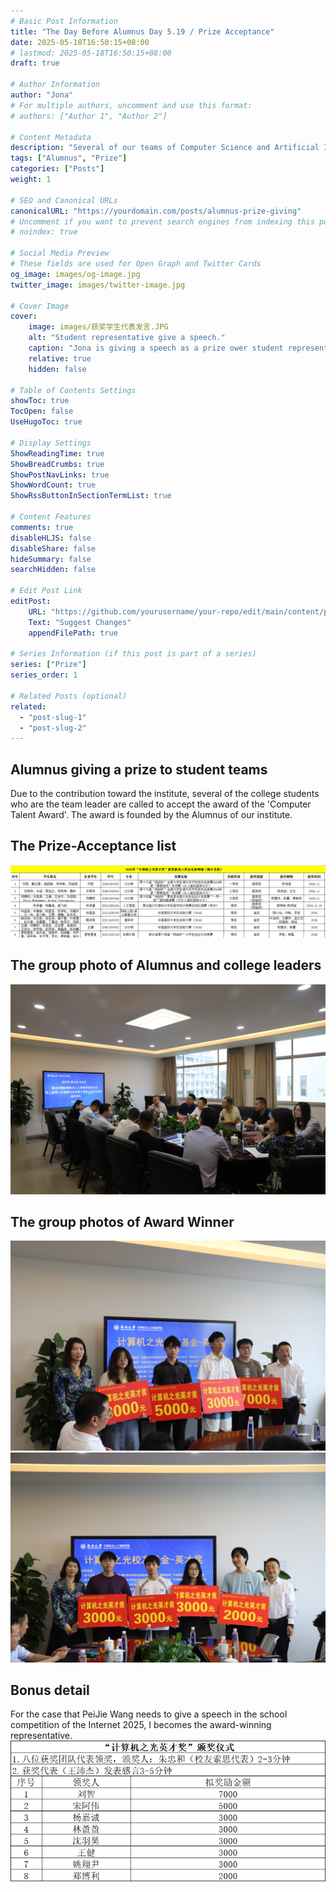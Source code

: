 ```yaml
---
# Basic Post Information
title: "The Day Before Alumnus Day 5.19 / Prize Acceptance"
date: 2025-05-18T16:50:15+08:00
# lastmod: 2025-05-18T16:50:15+08:00
draft: true 

# Author Information
author: "Jona"
# For multiple authors, uncomment and use this format:
# authors: ["Author 1", "Author 2"]

# Content Metadata
description: "Several of our teams of Computer Science and Artificial Intelligence won the prize of 'Computer Talent Award'. And I am one of them."
tags: ["Alumnus", "Prize"]
categories: ["Posts"]
weight: 1

# SEO and Canonical URLs
canonicalURL: "https://yourdomain.com/posts/alumnus-prize-giving"
# Uncomment if you want to prevent search engines from indexing this post
# noindex: true

# Social Media Preview
# These fields are used for Open Graph and Twitter Cards
og_image: images/og-image.jpg
twitter_image: images/twitter-image.jpg

# Cover Image
cover:
    image: images/获奖学生代表发言.JPG
    alt: "Student representative give a speech."
    caption: "Jona is giving a speech as a prize ower student representative."
    relative: true 
    hidden: false

# Table of Contents Settings
showToc: true
TocOpen: false
UseHugoToc: true

# Display Settings
ShowReadingTime: true
ShowBreadCrumbs: true
ShowPostNavLinks: true
ShowWordCount: true
ShowRssButtonInSectionTermList: true

# Content Features
comments: true
disableHLJS: false
disableShare: false
hideSummary: false
searchHidden: false

# Edit Post Link
editPost:
    URL: "https://github.com/yourusername/your-repo/edit/main/content/posts/alumnus-prize-giving.md"
    Text: "Suggest Changes"
    appendFilePath: true

# Series Information (if this post is part of a series)
series: ["Prize"]
series_order: 1

# Related Posts (optional)
related:
  - "post-slug-1"
  - "post-slug-2"
---
```


## Alumnus giving a prize to student teams
Due to the contribution toward the institute, several of the college students who are the team leader are called to accept the award of the 'Computer Talent Award'. The award is founded by the Alumnus of our institute.

## The Prize-Acceptance list
![Prize-Acceptance List](images/获奖名单.png)

## The group photo of Alumnus and college leaders
![Group-Photo of Alumnus](images/领导合照.JPG)

## The group photos of Award Winner
![Group-photo of Award Winner](images/计算机英才奖1.JPG)
![Group-photo of Award Winner](images/计算机英才奖2.JPG)

## Bonus detail 
For the case that PeiJie Wang needs to give a speech in the school competition of the Internet 2025, I becomes the award-winning representative.
![Bonus detail of Each Team](images/奖金明细.png)

